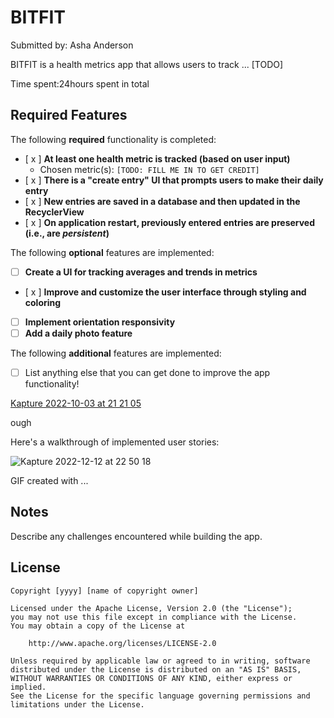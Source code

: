 # BITFIT

Submitted by: Asha Anderson

BITFIT is a health metrics app that allows users to track ... [TODO] 

Time spent:24hours spent in total

## Required Features

The following **required** functionality is completed:

- [ x ] **At least one health metric is tracked (based on user input)**
  - Chosen metric(s): `[TODO: FILL ME IN TO GET CREDIT]`
- [ x ] **There is a "create entry" UI that prompts users to make their daily entry**
- [ x ] **New entries are saved in a database and then updated in the RecyclerView**
- [ x ] **On application restart, previously entered entries are preserved (i.e., are *persistent*)**
 
The following **optional** features are implemented:

- [ ] **Create a UI for tracking averages and trends in metrics**
- [ x ] **Improve and customize the user interface through styling and coloring**
- [ ] **Implement orientation responsivity**
- [ ] **Add a daily photo feature**

The following **additional** features are implemented:

- [ ] List anything else that you can get done to improve the app functionality!

[Kapture 2022-10-03 at 21 21 05](https://user-images.githubusercontent.com/83426123/193714456-7f32b36e-1392-4dec-be16-6f9c105cf66e.gif)

ough

Here's a walkthrough of implemented user stories:

![Kapture 2022-12-12 at 22 50 18](https://user-images.githubusercontent.com/83426123/207222221-ef289d7f-0b5d-4eb8-9e62-f84473fdf209.gif)


<!-- Replace this with whatever GIF tool you used! -->
GIF created with ...  
<!-- Recommended tools:
[Kap](https://getkap.co/) for macOS
[ScreenToGif](https://www.screentogif.com/) for Windows
[peek](https://github.com/phw/peek) for Linux. -->

## Notes

Describe any challenges encountered while building the app.

## License

    Copyright [yyyy] [name of copyright owner]

    Licensed under the Apache License, Version 2.0 (the "License");
    you may not use this file except in compliance with the License.
    You may obtain a copy of the License at

        http://www.apache.org/licenses/LICENSE-2.0

    Unless required by applicable law or agreed to in writing, software
    distributed under the License is distributed on an "AS IS" BASIS,
    WITHOUT WARRANTIES OR CONDITIONS OF ANY KIND, either express or implied.
    See the License for the specific language governing permissions and
    limitations under the License.
